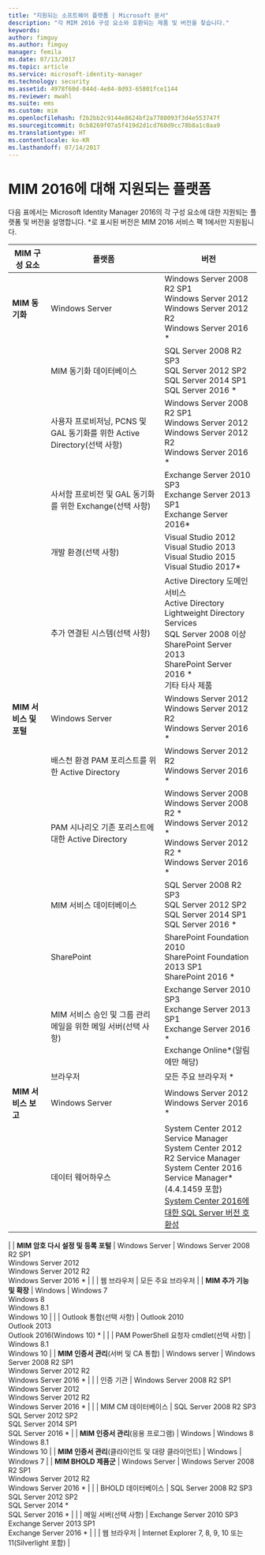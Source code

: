```yaml
---
title: "지원되는 소프트웨어 플랫폼 | Microsoft 문서"
description: "각 MIM 2016 구성 요소와 호환되는 제품 및 버전을 찾습니다."
keywords: 
author: fimguy
ms.author: fimguy
manager: femila
ms.date: 07/13/2017
ms.topic: article
ms.service: microsoft-identity-manager
ms.technology: security
ms.assetid: 4978f60d-044d-4e84-8d93-65801fce1144
ms.reviewer: mwahl
ms.suite: ems
ms.custom: mim
ms.openlocfilehash: f2b2bb2c9144e8624bf2a7780093f3d4e553747f
ms.sourcegitcommit: 0cb8269f07a5f419d2d1cd760d9cc78b8a1c8aa9
ms.translationtype: HT
ms.contentlocale: ko-KR
ms.lasthandoff: 07/14/2017
---
```

# <a name="supported-platforms-for-mim-2016"></a>MIM 2016에 대해 지원되는 플랫폼

다음 표에서는 Microsoft Identity Manager 2016의 각 구성 요소에 대한 지원되는 플랫폼 및 버전을 설명합니다. *로 표시된 버전은 MIM 2016 서비스 팩 1에서만 지원됩니다.


| **MIM 구성 요소** | **플랫폼** | **버전** |
|-------------------|--------------|-------------|
| **MIM 동기화** | Windows Server | Windows Server 2008 R2 SP1<br/>Windows Server 2012<br/>Windows Server 2012 R2<br/>Windows Server 2016 * |
| | MIM 동기화 데이터베이스 | SQL Server 2008 R2 SP3<br/>SQL Server 2012 SP2<br/>SQL Server 2014 SP1 <br/> SQL Server 2016 * |
| | 사용자 프로비저닝, PCNS 및 GAL 동기화를 위한 Active Directory(선택 사항)|Windows Server 2008 R2 SP1<br/>Windows Server 2012<br/>Windows Server 2012 R2 <br/> Windows Server 2016 * |
| | 사서함 프로비전 및 GAL 동기화를 위한 Exchange(선택 사항)|Exchange Server 2010 SP3<br/>Exchange Server 2013 SP1<br/>Exchange Server 2016* |
| | 개발 환경(선택 사항) | Visual Studio 2012<br/>Visual Studio 2013 <br/> Visual Studio 2015 <br/> Visual Studio 2017* |
| | 추가 연결된 시스템(선택 사항) | Active Directory 도메인 서비스<br/>Active Directory<br/>Lightweight Directory Services<br/>SQL Server 2008 이상<br/>SharePoint Server 2013<br/> SharePoint Server 2016 * <br/> 기타 타사 제품 |
| **MIM 서비스 및 포털** | Windows Server | Windows Server 2012<br/>Windows Server 2012 R2 <br/> Windows Server 2016 * |
| | 배스천 환경 PAM 포리스트를 위한 Active Directory | Windows Server 2012 R2 <br/> Windows Server 2016 * |
| | PAM 시나리오 기존 포리스트에 대한 Active Directory | Windows Server 2008 <br/> Windows Server 2008 R2 * <br/> Windows Server 2012 * <br/> Windows Server 2012 R2 * <br/> Windows Server 2016 * |
| | MIM 서비스 데이터베이스 | SQL Server 2008 R2 SP3<br/>SQL Server 2012 SP2<br/>SQL Server 2014 SP1 <br/> SQL Server 2016 * |
| | SharePoint | SharePoint Foundation 2010<br/>SharePoint Foundation 2013 SP1 <br/> SharePoint 2016 * |
| | MIM 서비스 승인 및 그룹 관리 메일을 위한 메일 서버(선택 사항) | Exchange Server 2010 SP3<br/>Exchange Server 2013 SP1 <br/> Exchange Server 2016 * <br/> Exchange Online*(알림에만 해당) |
| | 브라우저 | 모든 주요 브라우저 * |
| **MIM 서비스 보고** | Windows Server | Windows Server 2012 <br/> Windows Server 2016 * |
| | 데이터 웨어하우스 | System Center 2012 Service Manager <br/> System Center 2012 R2 Service Manager </br> System Center 2016 Service Manager*(4.4.1459 포함)<br/> [System Center 2016에 대한 SQL Server 버전 호환성](https://docs.microsoft.com/system-center/scsm/upgrade-to-sm-2016)
 |
| **MIM 암호 다시 설정 및 등록 포털** | Windows Server | Windows Server 2008 R2 SP1<br/>Windows Server 2012<br/>Windows Server 2012 R2 <br/> Windows Server 2016 * |
| | 웹 브라우저 | 모든 주요 브라우저 |
| **MIM 추가 기능 및 확장** | Windows | Windows 7<br/>Windows 8<br/>Windows 8.1<br/>Windows 10 |
| | Outlook 통합(선택 사항) | Outlook 2010<br/>Outlook 2013 <br/> Outlook 2016(Windows 10) * |
| | PAM PowerShell 요청자 cmdlet(선택 사항) | Windows 8.1<br/>Windows 10 |
| **MIM 인증서 관리**(서버 및 CA 통합) | Windows server | Windows Server 2008 R2 SP1<br/>Windows Server 2012 R2 <br/> Windows Server 2016 * |
| | 인증 기관 | Windows Server 2008 R2 SP1<br/>Windows Server 2012<br/>Windows Server 2012 R2 <br/> Windows Server 2016 * |
| | MIM CM 데이터베이스 | SQL Server 2008 R2 SP3<br/>SQL Server 2012 SP2<br/>SQL Server 2014 SP1 <br/> SQL Server 2016 * |
| **MIM 인증서 관리**(응용 프로그램) | Windows | Windows 8<br/>Windows 8.1<br/>Windows 10 |
| **MIM 인증서 관리**(클라이언트 및 대량 클라이언트) | Windows | Windows 7 |
| **MIM BHOLD 제품군** | Windows Server | Windows Server 2008 R2 SP1<br/>Windows Server 2012 R2 <br/> Windows Server 2016 * |
| | BHOLD 데이터베이스 | SQL Server 2008 R2 SP3<br/>SQL Server 2012 SP2 <br/> SQL Server 2014 * <br/> SQL Server 2016 * |
| | 메일 서버(선택 사항) | Exchange Server 2010 SP3<br/>Exchange Server 2013 SP1 <br/> Exchange Server 2016 * |
| | 웹 브라우저 | Internet Explorer 7, 8, 9, 10 또는 11(Silverlight 포함) |
